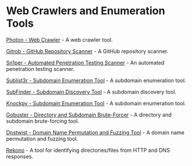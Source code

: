# Web Crawlers and Enumeration Tools

[Photon - Web Crawler](https://github.com/s0md3v/Photon) - A web crawler tool.

[Gitrob - GitHub Repository Scanner](https://github.com/michenriksen/gitrob) - A GitHub repository scanner.

[Sn1per - Automated Penetration Testing Scanner](https://github.com/1N3/Sn1per) - An automated penetration testing scanner.

[Sublist3r - Subdomain Enumeration Tool](https://github.com/aboul3la/Sublist3r) - A subdomain enumeration tool.

[SubFinder - Subdomain Discovery Tool](https://github.com/subfinder/subfinder) - A subdomain discovery tool.

[Knockpy - Subdomain Enumeration Tool](https://github.com/guelfoweb/knock) - A subdomain enumeration tool.

[Gobuster - Directory and Subdomain Brute-Forcer](https://github.com/OJ/gobuster) - A directory and subdomain brute-forcing tool.

[Dnstwist - Domain Name Permutation and Fuzzing Tool](https://github.com/elceef/dnstwist) - A domain name permutation and fuzzing tool.

[Rekono](https://github.com/pablosnt/rekono) - A tool for identifying directories/files from HTTP and DNS responses.